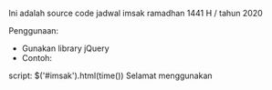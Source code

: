 Ini adalah source code jadwal imsak ramadhan 1441 H / tahun 2020

Penggunaan:
- Gunakan library jQuery
- Contoh:

<div id="imsak"></div>

script:
$('#imsak').html(time())
Selamat menggunakan

